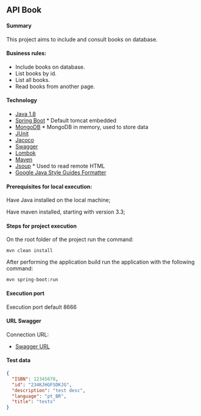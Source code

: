 ## API Book

#### Summary
This project aims to include and consult books on database.

#### Business rules:
* Include books on database.
* List books by id.
* List all books.
* Read books from another page.


#### Technology

* [Java 1.8](http://www.oracle.com/technetwork/pt/java/javase/downloads/jdk8-downloads-2133151.html)
* [Spring Boot](https://projects.spring.io/spring-boot/) * Default tomcat embedded
* [MongoDB](https://www.mongodb.com/) * MongoDB in memory, used to store data
* [JUnit](https://junit.org/junit5/)
* [Jacoco](https://www.jacoco.org/)
* [Swagger](https://swagger.io/)
* [Lombok](https://projectlombok.org/)
* [Maven](https://maven.apache.org/)
* [Jsoup](https://jsoup.org/) * Used to read remote HTML
* [Google Java Style Guides Formatter](https://github.com/google/styleguide/blob/gh-pages/intellij-java-google-style.xml)

#### Prerequisites for local execution:
Have Java installed on the local machine;

Have maven installed, starting with version 3.3;

#### Steps for project execution

On the root folder of the project run the command: 
```
mvn clean install
```
After performing the application build run the application with the following command:

```
mvn spring-boot:run
```

#### Execution port
Execution port default 8666 

#### URL Swagger
Connection URL:

* [Swagger URL](http://localhost:8666/swagger-ui.html)

#### Test data

```json
{
  "ISBN": 12345678,
  "id": "234KJHGFSDKJG",
  "description": "test desc",
  "language": "pt_BR",
  "title": "tests"
}
```
